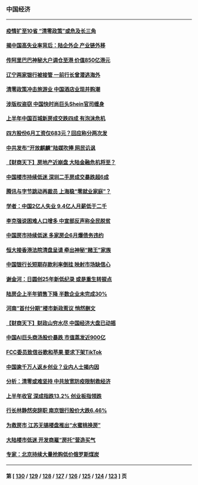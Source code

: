 ### 中国经济
---
#### [疫情扩至10省 “清零政策”或危及长三角](../../pages/ncid283/n13773328.md) 
#### [揭中国高失业率背后：陆企外企 产业链外移](../../pages/ncid283/n13773429.md) 
#### [传阿里巴巴神秘大户调仓至港 价值850亿港元](../../pages/ncid283/n13773070.md) 
#### [辽宁两家银行被接管 一前行长曾潜逃海外](../../pages/ncid283/n13773206.md) 
#### [清零政策冲击旅游业 中国酒店业现并购潮](../../pages/ncid283/n13773142.md) 
#### [涉版权盗窃 中国快时尚巨头Shein官司缠身](../../pages/ncid283/n13772674.md) 
#### [上半年中国百城新房成交跌四成 有泡沫危机](../../pages/ncid283/n13772559.md) 
#### [四方股份6月工资仅683元？回应称分两次发](../../pages/ncid283/n13772458.md) 
#### [中共发布“开放麒麟”陆媒吹捧 网民讥讽](../../pages/ncid283/n13772308.md) 
#### [【财商天下】房地产近崩盘 大陆金融危机将至？](../../pages/ncid283/n13771665.md) 
#### [中国楼市持续低迷 深圳二手房成交暴跌超6成](../../pages/ncid283/n13771693.md) 
#### [腾讯与字节跳动再裁员 上海稳“零就业家庭”？](../../pages/ncid283/n13771622.md) 
#### [学者：中国2亿人失业 9.4亿人月薪低于二千](../../pages/ncid283/n13771649.md) 
#### [李克强说困难人口增多 中宣部反声称全民脱贫](../../pages/ncid283/n13771627.md) 
#### [中国房市持续低迷 多家房企6月爆债务违约](../../pages/ncid283/n13771623.md) 
#### [恒大接香港法院清盘呈请 牵出神秘“赌王”家族](../../pages/ncid283/n13771611.md) 
#### [中国银行长短期存款利率倒挂 映射市场缺信心](../../pages/ncid283/n13771597.md) 
#### [谢金河：日圆创25年新低纪录 或是重生转捩点](../../pages/ncid283/n13771519.md) 
#### [陆房企上半年销售下降 半数企业未完成30%](../../pages/ncid283/n13771379.md) 
#### [河南“首付分期”楼市新政惹议 悄然删文](../../pages/ncid283/n13771259.md) 
#### [【财商天下】财政山穷水尽 中国经济大盘已动摇](../../pages/ncid283/n13770956.md) 
#### [中国AI巨头商汤股价暴跌 市值蒸发近900亿](../../pages/ncid283/n13770976.md) 
#### [FCC委员致信谷歌和苹果 要求下架TikTok](../../pages/ncid283/n13770963.md) 
#### [中国逾千万人返乡创业？业内人士揭内因](../../pages/ncid283/n13770780.md) 
#### [分析：清零或难坚持 中共放宽防疫限制救经济](../../pages/ncid283/n13770641.md) 
#### [上半年收官 深成指跌13.2% 创业板指领跌](../../pages/ncid283/n13770651.md) 
#### [行长林静然突辞职 南京银行股价大跌6.46%](../../pages/ncid283/n13770633.md) 
#### [为救房市 江苏无锡楼盘推出“水蜜桃换房”](../../pages/ncid283/n13770456.md) 
#### [大陆楼市低迷 开发商雇“房托”营造买气](../../pages/ncid283/n13770494.md) 
#### [专家：北京持续大量抢购低价俄罗斯煤炭](../../pages/ncid283/n13770387.md) 

---
#### 第 [ [130](./130.md) / [129](./129.md) / [128](./128.md) / [127](./127.md) / [126](./126.md) / [125](./125.md) / [124](./124.md) / [123](./123.md) ] 页
